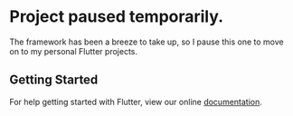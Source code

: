 # Project paused temporarily.

The framework has been a breeze to take up, so I pause this one to move on to my personal Flutter projects.

## Getting Started

For help getting started with Flutter, view our online
[documentation](https://flutter.io/).
